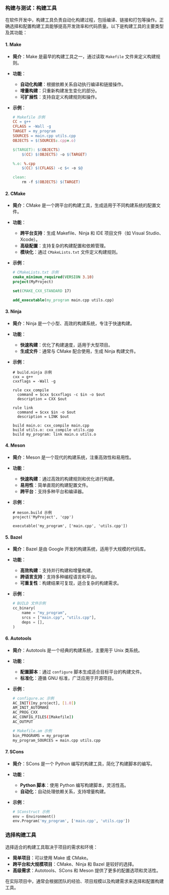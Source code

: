 ### 构建与测试：构建工具

在软件开发中，构建工具负责自动化构建过程，包括编译、链接和打包等操作。正确选择和配置构建工具能够提高开发效率和代码质量。以下是构建工具的主要类型及其功能：

#### 1. **Make**

- **简介**：Make 是最早的构建工具之一，通过读取 `Makefile` 文件来定义构建规则。
- **功能**：
  - **自动化构建**：根据依赖关系自动执行编译和链接操作。
  - **增量构建**：只重新构建发生变化的部分。
  - **可扩展性**：支持自定义构建规则和操作。
- **示例**：

  ```makefile
  # Makefile 示例
  CC = g++
  CFLAGS = -Wall -g
  TARGET = my_program
  SOURCES = main.cpp utils.cpp
  OBJECTS = $(SOURCES:.cpp=.o)

  $(TARGET): $(OBJECTS)
      $(CC) $(OBJECTS) -o $(TARGET)

  %.o: %.cpp
      $(CC) $(CFLAGS) -c $< -o $@

  clean:
      rm -f $(OBJECTS) $(TARGET)
  ```

#### 2. **CMake**

- **简介**：CMake 是一个跨平台的构建工具，生成适用于不同构建系统的配置文件。
- **功能**：
  - **跨平台支持**：生成 Makefile、Ninja 和 IDE 项目文件（如 Visual Studio、Xcode）。
  - **高级配置**：支持复杂的构建配置和依赖管理。
  - **模块化**：通过 `CMakeLists.txt` 文件定义构建规则。
- **示例**：

  ```cmake
  # CMakeLists.txt 示例
  cmake_minimum_required(VERSION 3.10)
  project(MyProject)

  set(CMAKE_CXX_STANDARD 17)

  add_executable(my_program main.cpp utils.cpp)
  ```

#### 3. **Ninja**

- **简介**：Ninja 是一个小型、高效的构建系统，专注于快速构建。
- **功能**：
  - **快速构建**：优化了构建速度，适用于大型项目。
  - **生成文件**：通常与 CMake 配合使用，生成 Ninja 构建文件。
- **示例**：

  ```ninja
  # build.ninja 示例
  cxx = g++
  cxxflags = -Wall -g

  rule cxx_compile
    command = $cxx $cxxflags -c $in -o $out
    description = CXX $out

  rule link
    command = $cxx $in -o $out
    description = LINK $out

  build main.o: cxx_compile main.cpp
  build utils.o: cxx_compile utils.cpp
  build my_program: link main.o utils.o
  ```

#### 4. **Meson**

- **简介**：Meson 是一个现代的构建系统，注重高效性和易用性。
- **功能**：
  - **快速构建**：通过高效的构建规则和优化进行构建。
  - **易用性**：简单直观的构建配置文件。
  - **跨平台**：支持多种平台和编译器。
- **示例**：

  ```meson
  # meson.build 示例
  project('MyProject', 'cpp')

  executable('my_program', ['main.cpp', 'utils.cpp'])
  ```

#### 5. **Bazel**

- **简介**：Bazel 是由 Google 开发的构建系统，适用于大规模的代码库。
- **功能**：
  - **高效构建**：支持并行构建和增量构建。
  - **跨语言支持**：支持多种编程语言和平台。
  - **可重复性**：构建结果可复现，适合复杂的构建需求。
- **示例**：

  ```python
  # BUILD 文件示例
  cc_binary(
      name = "my_program",
      srcs = ["main.cpp", "utils.cpp"],
      deps = [],
  )
  ```

#### 6. **Autotools**

- **简介**：Autotools 是一个经典的构建系统，主要用于 Unix 类系统。
- **功能**：
  - **配置脚本**：通过 `configure` 脚本生成适合目标平台的构建文件。
  - **标准化**：遵循 GNU 标准，广泛应用于开源项目。
- **示例**：

  ```bash
  # configure.ac 示例
  AC_INIT([my_project], [1.0])
  AM_INIT_AUTOMAKE
  AC_PROG_CXX
  AC_CONFIG_FILES([Makefile])
  AC_OUTPUT

  # Makefile.am 示例
  bin_PROGRAMS = my_program
  my_program_SOURCES = main.cpp utils.cpp
  ```

#### 7. **SCons**

- **简介**：SCons 是一个 Python 编写的构建工具，简化了构建脚本的编写。
- **功能**：
  - **Python 脚本**：使用 Python 编写构建脚本，灵活性高。
  - **自动化**：自动处理依赖关系，支持增量构建。
- **示例**：

  ```python
  # SConstruct 示例
  env = Environment()
  env.Program('my_program', ['main.cpp', 'utils.cpp'])
  ```

### 选择构建工具

选择适合的构建工具取决于项目的需求和环境：

- **简单项目**：可以使用 Make 或 CMake。
- **跨平台和大规模项目**：CMake、Ninja 和 Bazel 是较好的选择。
- **高级需求**：Autotools、SCons 和 Meson 提供了更多的配置选项和灵活性。

在实际项目中，通常会根据团队的经验、项目规模以及构建需求来选择和配置构建工具。